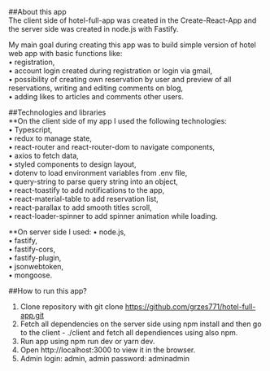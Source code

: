 ##About this app<br/>
The client side of hotel-full-app was created in the Create-React-App and the server side was created in node.js with Fastify.<br/>

My main goal during creating this app was to build simple version of hotel web app with basic functions like:<br/>
• registration,<br/>
• account login created during registration or login via gmail,<br/>
• possibility of creating own reservation by user and preview of all reservations, writing and editing comments on blog,<br/>
• adding likes to articles and comments other users.<br/>


##Technologies and libraries<br/>
**On the client side of my app I used the following technologies:<br/>
• Typescript,<br/>
• redux to manage state,<br/>
• react-router and react-router-dom to navigate components,<br/>
• axios to fetch data,<br/>
• styled components to design layout,<br/>
• dotenv to load environment variables from .env file,<br/>
• query-string to parse query string into an object,<br/>
• react-toastify to add notifications to the app,<br/>
• react-material-table to add reservation list,<br/>
• react-parallax to add smooth titles scroll,<br/>
• react-loader-spinner to add spinner animation while loading.<br/>

**On server side I used:
• node.js,<br/>
• fastify,<br/>
• fastify-cors,<br/>
• fastify-plugin,<br/>
• jsonwebtoken,<br/>
• mongoose.<br/>


##How to run this app?<br/>
1. Clone repository with git clone https://github.com/grzes771/hotel-full-app.git<br/>
2. Fetch all dependencies on the server side using npm install and then go to the client - ./client and fetch all dependiences using also npm.<br/>
3. Run app using npm run dev or yarn dev.<br/>
4. Open http://localhost:3000 to view it in the browser.<br/>
5. Admin login: admin, admin password: adminadmin<br/>
